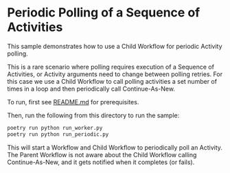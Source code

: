 # Periodic Polling of a Sequence of Activities

This sample demonstrates how to use a Child Workflow for periodic Activity polling.

This is a rare scenario where polling requires execution of a Sequence of Activities, or Activity arguments need to change between polling retries. For this case we use a Child Workflow to call polling activities a set number of times in a loop and then periodically call Continue-As-New.

To run, first see [README.md](../../README.md) for prerequisites.

Then, run the following from this directory to run the sample:

```bash
poetry run python run_worker.py
poetry run python run_periodic.py
```

This will start a Workflow and Child Workflow to periodically poll an Activity.
The Parent Workflow is not aware about the Child Workflow calling Continue-As-New, and it gets notified when it completes (or fails).